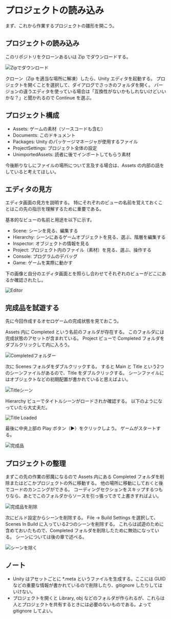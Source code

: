 # プロジェクトの読み込み

まず、これから作業するプロジェクトの雛形を開こう。

## プロジェクトの読み込み

このリポジトリをクローンあるいは Zip でダウンロードする。

![Zipでダウンロード](./Images/DownloadZip.png)

クローン（Zip を適当な場所に解凍）したら、Unity エディタを起動する。
プロジェクトを開くことを選択して、ダイアログでさっきのフォルダを開く。
バージョンの違うエディタを使っている場合は「互換性がないかもしれないけどいいかな？」と聞かれるので Continue を選ぶ。

## プロジェクト構成

- Assets: ゲームの素材（ソースコードも含む）
- Documents: このドキュメント
- Packages: Unity のパッケージマネージャが使用するファイル
- ProjectSettings: プロジェクト全体の設定
- UnimportedAssets: 読者に後でインポートしてもらう素材

今後断りなしにファイルの場所について言及する場合は、Assets の内部の話をしていると考えてほしい。

## エディタの見方

エディタ画面の見方を説明する。
特にそれぞれのビューの名前を覚えておくことはこの先の指示を理解するために重要である。

基本的なビューの名前と用途を以下に示す。

- Scene: シーンを見る、編集する
- Hierarchy: シーンにあるゲームオブジェクトを見る、選ぶ、階層を編集する
- Inspector: オブジェクトの情報を見る
- Project: プロジェクト内のファイル（素材）を見る、選ぶ、操作する
- Console: プログラムのデバッグ
- Game: ゲームを実際に動かす

下の画像と自分のエディタ画面とを照らし合わせてそれぞれのビューがどこにあるか確認されたし。

![Editor](./Images/Editor.png)

## 完成品を試遊する

先に今回作成するオセロゲームの完成状態を見ておこう。

Assets 内に Completed という名前のフォルダが存在する。
このフォルダには完成状態のアセットが含まれている。
Project ビューで Completed フォルダをダブルクリックして内に入ろう。

![Completedフォルダー](./Images/CompletedFolder.png)

次に Scenes フォルダをダブルクリックする。
すると Main と Title という2つのシーンファイルがあるので、Title をダブルクリックする。
シーンファイルにはオブジェクトなどの初期配置が書かれていると思えばよい。

![Titleシーン](./Images/TitleScene.png)

Hierarchy ビューでタイトルシーンがロードされか確認する。
以下のようになっていたら大丈夫だ。

![Title Loaded](./Images/LoadTitle.png)

最後に中央上部の Play ボタン（▶）をクリックしよう。
ゲームがスタートする。

![完成品](./Images/PlayCompleted.png)

## プロジェクトの整理

まずこの先の作業の邪魔になるので Assets 内にある Completed フォルダを削除またはどこかプロジェクトの外に移動する。
他の場所に移動にしておくと後でコードのカンニングができる。
コーディングセクションをスキップするつもりなら、あとでこのフォルダからソースを引っ張ってきて上書きすればよい。

![完成品を削除](./Images/DeleteCompleted.png)

次にビルド設定からシーンを削除する。
File -> Build Settings を選択して、Scenes In Build に入っている2つのシーンを削除する。
これらは試遊のために含めておいたもので、Completed フォルダを削除したために無効になっている。
シーンについては後の章で述べる。

![シーンを除く](./Images/RemoveScenes.png)

## ノート

- Unity はアセットごとに *.meta というファイルを生成する。ここには GUID などの重要な情報が書かれているので削除したり、gitignore したりしてはいけない。
- プロジェクトを開くと Library, obj などのフォルダが作られるが、これらは人とプロジェクトを共有するときには必要のないものである。よって gitignore してよい。
